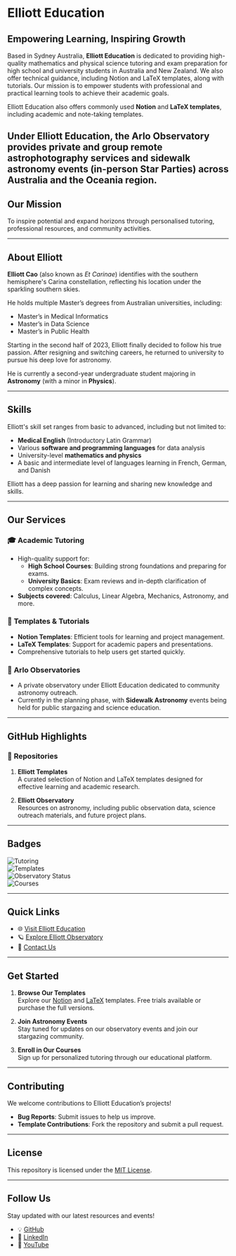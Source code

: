 # Elliott Education

## **Empowering Learning, Inspiring Growth**

Based in Sydney Australia, **Elliott Education** is dedicated to providing high-quality mathematics and physical science tutoring and exam preparation for high school and university students in Australia and New Zealand. We also offer technical guidance, including Notion and LaTeX templates, along with tutorials. Our mission is to empower students with professional and practical learning tools to achieve their academic goals.

Elliott Education also offers commonly used **Notion** and **LaTeX templates**, including academic and note-taking templates.  

Under Elliott Education, the **Arlo Observatory** provides private and group remote astrophotography services and sidewalk astronomy events (in-person Star Parties) across Australia and the Oceania region.  
---

## **Our Mission**
To inspire potential and expand horizons through personalised tutoring, professional resources, and community activities.

---

## About Elliott  

**Elliott Cao** (also known as *Et Carinae*) identifies with the southern hemisphere's Carina constellation, reflecting his location under the sparkling southern skies.  

He holds multiple Master’s degrees from Australian universities, including:  
- Master’s in Medical Informatics  
- Master’s in Data Science  
- Master’s in Public Health  

Starting in the second half of 2023, Elliott finally decided to follow his true passion. After resigning and switching careers, he returned to university to pursue his deep love for astronomy.  

He is currently a second-year undergraduate student majoring in **Astronomy** (with a minor in **Physics**).  

---

## Skills  

Elliott's skill set ranges from basic to advanced, including but not limited to:  
- **Medical English** (Introductory Latin Grammar)  
- Various **software and programming languages** for data analysis  
- University-level **mathematics and physics**  
- A basic and intermediate level of languages learning in French, German, and Danish
  
Elliott has a deep passion for learning and sharing new knowledge and skills.  

---
## **Our Services**

### 🎓 **Academic Tutoring**
- High-quality support for:
  - **High School Courses**: Building strong foundations and preparing for exams.
  - **University Basics**: Exam reviews and in-depth clarification of complex concepts.
- **Subjects covered**: Calculus, Linear Algebra, Mechanics, Astronomy, and more.

### 📘 **Templates & Tutorials**
- **Notion Templates**: Efficient tools for learning and project management.
- **LaTeX Templates**: Support for academic papers and presentations.
- Comprehensive tutorials to help users get started quickly.

### 🌌 **Arlo Observatories**
- A private observatory under Elliott Education dedicated to community astronomy outreach.  
- Currently in the planning phase, with **Sidewalk Astronomy** events being held for public stargazing and science education.


---

## **GitHub Highlights**

### 📂 **Repositories**
1. **Elliott Templates**  
   A curated selection of Notion and LaTeX templates designed for effective learning and academic research.

2. **Elliott Observatory**  
   Resources on astronomy, including public observation data, science outreach materials, and future project plans.

---

## **Badges**
![Tutoring](https://img.shields.io/badge/Tutoring-Math%20%26%20Physics-blue)  
![Templates](https://img.shields.io/badge/Templates-Notion%20%26%20LaTeX-brightgreen)  
![Observatory Status](https://img.shields.io/badge/Observatory-Coming%20Soon-lightgrey)  
![Courses](https://img.shields.io/badge/Courses-5-yellow)

---

## **Quick Links**
- 🌐 [Visit Elliott Education](https://elliotteducation.example.com)
- 🪐 [Explore Elliott Observatory](https://elliottobservatory.example.com)
- 📩 [Contact Us](mailto:elliotteducation956@gmail.com)

---

## **Get Started**
1. **Browse Our Templates**  
   Explore our [Notion](https://notion.so) and [LaTeX](https://www.latex-project.org) templates. Free trials available or purchase the full versions.

2. **Join Astronomy Events**  
   Stay tuned for updates on our observatory events and join our stargazing community.

3. **Enroll in Our Courses**  
   Sign up for personalized tutoring through our educational platform.

---

## **Contributing**
We welcome contributions to Elliott Education’s projects!  
- **Bug Reports**: Submit issues to help us improve.  
- **Template Contributions**: Fork the repository and submit a pull request.  

---

## **License**
This repository is licensed under the [MIT License](https://opensource.org/licenses/MIT).

---

## **Follow Us**
Stay updated with our latest resources and events!  
- 💡 [GitHub](https://github.com/elliotteducation)  
- 🌟 [LinkedIn](https://linkedin.com/in/elliotteducation)  
- 🎥 [YouTube](https://youtube.com/elliotteducation)
